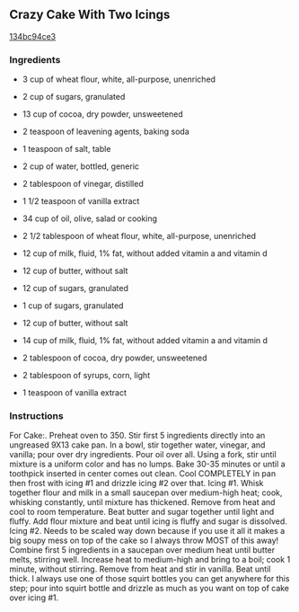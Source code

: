 ## Crazy Cake With Two Icings

[134bc94ce3](http://www.food.com/recipe/crazy-cake-with-two-icings-384455)

### Ingredients

 - 3 cup of wheat flour, white, all-purpose, unenriched

 - 2 cup of sugars, granulated

 - 13 cup of cocoa, dry powder, unsweetened

 - 2 teaspoon of leavening agents, baking soda

 - 1 teaspoon of salt, table

 - 2 cup of water, bottled, generic

 - 2 tablespoon of vinegar, distilled

 - 1 1/2 teaspoon of vanilla extract

 - 34 cup of oil, olive, salad or cooking

 - 2 1/2 tablespoon of wheat flour, white, all-purpose, unenriched

 - 12 cup of milk, fluid, 1% fat, without added vitamin a and vitamin d

 - 12 cup of butter, without salt

 - 12 cup of sugars, granulated

 - 1 cup of sugars, granulated

 - 12 cup of butter, without salt

 - 14 cup of milk, fluid, 1% fat, without added vitamin a and vitamin d

 - 2 tablespoon of cocoa, dry powder, unsweetened

 - 2 tablespoon of syrups, corn, light

 - 1 teaspoon of vanilla extract

### Instructions

For Cake:. Preheat oven to 350. Stir first 5 ingredients directly into an ungreased 9X13 cake pan. In a bowl, stir together water, vinegar, and vanilla; pour over dry ingredients. Pour oil over all. Using a fork, stir until mixture is a uniform color and has no lumps. Bake 30-35 minutes or until a toothpick inserted in center comes out clean. Cool COMPLETELY in pan then frost with icing #1 and drizzle icing #2 over that. Icing #1. Whisk together flour and milk in a small saucepan over medium-high heat; cook, whisking constantly, until mixture has thickened. Remove from heat and cool to room temperature. Beat butter and sugar together until light and fluffy. Add flour mixture and beat until icing is fluffy and sugar is dissolved. Icing #2. Needs to be scaled way down because if you use it all it makes a big soupy mess on top of the cake so I always throw MOST of this away! Combine first 5 ingredients in a saucepan over medium heat until butter melts, stirring well. Increase heat to medium-high and bring to a boil; cook 1 minute, without stirring. Remove from heat and stir in vanilla. Beat until thick. I always use one of those squirt bottles you can get anywhere for this step; pour into squirt bottle and drizzle as much as you want on top of cake over icing #1.